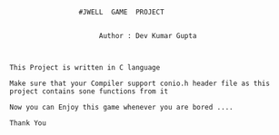 
		             #JWELL  GAME  PROJECT


     	            	  Author : Dev Kumar Gupta



    This Project is written in C language 

    Make sure that your Compiler support conio.h header file as this project contains sone functions from it

    Now you can Enjoy this game whenever you are bored ....

    Thank You
